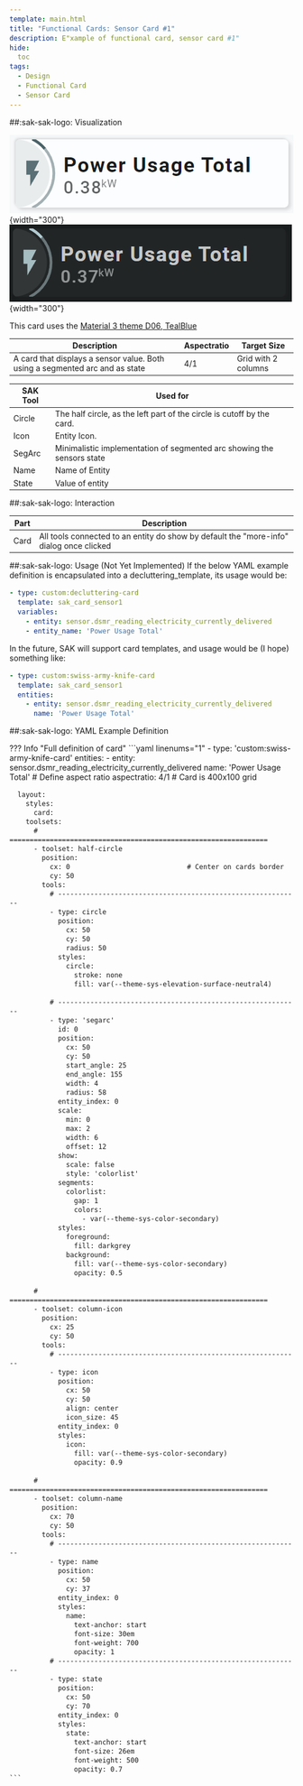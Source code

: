 ```yaml
---
template: main.html
title: "Functional Cards: Sensor Card #1"
description: E"xample of functional card, sensor card #1"
hide:
  toc
tags:
  - Design
  - Functional Card
  - Sensor Card
---
```

<!-- GT/GL -->
##:sak-sak-logo: Visualization

![Swiss Army Knife Functional Card Sensor1 D06 Light]( ../assets/screenshots/sak-functional-card-12-sensor1-theme-d06-light.png){width="300"}
<br>![Swiss Army Knife Functional Card Sensor1 D06 Dark]( ../assets/screenshots/sak-functional-card-12-sensor1-theme-d06-dark.png){width="300"}

This card uses the [Material 3 theme D06, TealBlue][ham3-d06-url]

| Description| Aspectratio| Target Size |
|-|-|-|
| A card that displays a sensor value. Both using a segmented arc and as state| 4/1 | Grid with 2 columns |

| SAK Tool| Used for |
|-|-|
| Circle | The half circle, as the left part of the circle is cutoff by the card.|
| Icon | Entity Icon.
| SegArc | Minimalistic implementation of segmented arc showing the sensors state |
| Name | Name of Entity|
| State | Value of entity|

##:sak-sak-logo: Interaction

| Part | Description|
|-|-|
| Card | All tools connected to an entity do show by default the "more-info" dialog once clicked |

##:sak-sak-logo: Usage (Not Yet Implemented)
If the below YAML example definition is encapsulated into a decluttering_template, its usage would be:

```yaml linenums="1"
- type: custom:decluttering-card
  template: sak_card_sensor1
  variables:
    - entity: sensor.dsmr_reading_electricity_currently_delivered
    - entity_name: 'Power Usage Total'
```

In the future, SAK will support card templates, and usage would be (I hope) something like:


```yaml linenums="1"
- type: custom:swiss-army-knife-card
  template: sak_card_sensor1
  entities:
    - entity: sensor.dsmr_reading_electricity_currently_delivered
      name: 'Power Usage Total'
```

##:sak-sak-logo: YAML Example Definition

??? Info "Full definition of card"
    ```yaml linenums="1"
    - type: 'custom:swiss-army-knife-card'
      entities:
        - entity: sensor.dsmr_reading_electricity_currently_delivered
          name: 'Power Usage Total'
      # Define aspect ratio
      aspectratio: 4/1                          # Card is 400x100 grid

      layout:
        styles:
          card:
        toolsets:
          # ================================================================
          - toolset: half-circle
            position:
              cx: 0                             # Center on cards border 
              cy: 50
            tools:
              # ------------------------------------------------------------
              - type: circle
                position:
                  cx: 50
                  cy: 50
                  radius: 50
                styles:
                  circle:
                    stroke: none
                    fill: var(--theme-sys-elevation-surface-neutral4)

              # ------------------------------------------------------------ 
              - type: 'segarc'
                id: 0
                position:
                  cx: 50
                  cy: 50
                  start_angle: 25
                  end_angle: 155
                  width: 4
                  radius: 58
                entity_index: 0
                scale:
                  min: 0
                  max: 2
                  width: 6
                  offset: 12
                show:
                  scale: false
                  style: 'colorlist'
                segments:
                  colorlist:
                    gap: 1
                    colors:
                      - var(--theme-sys-color-secondary)
                styles:
                  foreground:
                    fill: darkgrey
                  background:
                    fill: var(--theme-sys-color-secondary)
                    opacity: 0.5

          # ================================================================
          - toolset: column-icon
            position:
              cx: 25
              cy: 50
            tools:
              # ------------------------------------------------------------
              - type: icon
                position:
                  cx: 50
                  cy: 50
                  align: center
                  icon_size: 45
                entity_index: 0
                styles:
                  icon:
                    fill: var(--theme-sys-color-secondary)
                    opacity: 0.9
                
          # ================================================================
          - toolset: column-name
            position:
              cx: 70
              cy: 50
            tools:
              # ------------------------------------------------------------
              - type: name
                position:
                  cx: 50
                  cy: 37
                entity_index: 0
                styles:
                  name:
                    text-anchor: start
                    font-size: 30em
                    font-weight: 700
                    opacity: 1
              # ------------------------------------------------------------
              - type: state
                position:
                  cx: 50
                  cy: 70
                entity_index: 0
                styles:
                  state:
                    text-anchor: start
                    font-size: 26em
                    font-weight: 500
                    opacity: 0.7
    ```

<!-- Image references -->

<!--- Internal References... --->
[Swiss Army Knife Tutorial 02]: ../tutorials/10-step-tutorial-02-intro.md

<!--- External References... --->
[ham3-d06-url]: https://material3-themes-manual.amoebelabs.com/examples/material3-example-theme-d06-tealblue/
